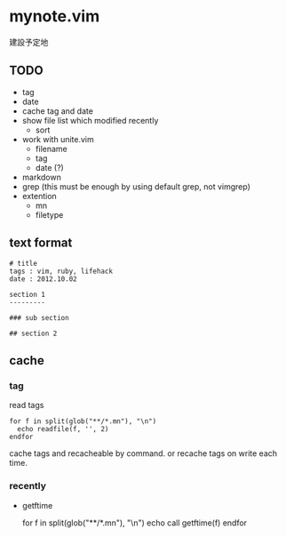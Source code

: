 mynote.vim
==========

建設予定地

TODO
----

  - tag
  - date
  - cache tag and date
  - show file list which modified recently
    - sort
  - work with unite.vim
    - filename
    - tag
    - date (?)
  - markdown
  - grep (this must be enough by using default grep, not vimgrep)
  - extention
    - mn
    - filetype

text format
-----------

    # title
    tags : vim, ruby, lifehack
    date : 2012.10.02
    
    section 1
    ---------
    
    ### sub section
    
    ## section 2

cache
-----

### tag 

read tags

    for f in split(glob("**/*.mn"), "\n")
      echo readfile(f, '', 2)
    endfor

cache tags and recacheable by command.
or recache tags on write each time.

### recently

  - getftime

    for f in split(glob("**/*.mn"), "\n")
      echo call getftime(f)
    endfor

